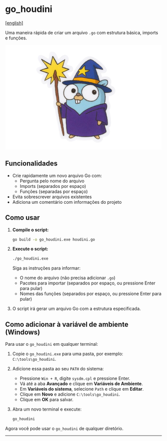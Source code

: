 # go_houdini
<a href="https://github.com/luizfiuzaa/go_houdini/blob/main/README.md">[english]</a>

Uma maneira rápida de criar um arquivo `.go` com estrutura básica, imports e funções.

![Gopher wizard](assets/gopher.png)

## Funcionalidades

- Crie rapidamente um novo arquivo Go com:
  - Pergunta pelo nome do arquivo
  - Imports (separados por espaço)
  - Funções (separadas por espaço)
- Evita sobrescrever arquivos existentes
- Adiciona um comentário com informações do projeto

## Como usar

1. **Compile o script:**
   ```sh
   go build -o go_houdini.exe houdini.go
   ```

2. **Execute o script:**
   ```sh
   ./go_houdini.exe
   ```
   Siga as instruções para informar:
   - O nome do arquivo (não precisa adicionar `.go`)
   - Pacotes para importar (separados por espaço, ou pressione Enter para pular)
   - Nomes das funções (separados por espaço, ou pressione Enter para pular)

3. O script irá gerar um arquivo Go com a estrutura especificada.

## Como adicionar à variável de ambiente (Windows)

Para usar o `go_houdini` em qualquer terminal:

1. Copie o `go_houdini.exe` para uma pasta, por exemplo: `C:\tools\go_houdini`.
2. Adicione essa pasta ao seu `PATH` do sistema:
   - Pressione `Win + R`, digite `sysdm.cpl` e pressione Enter.
   - Vá até a aba **Avançado** e clique em **Variáveis de Ambiente**.
   - Em **Variáveis do sistema**, selecione `Path` e clique em **Editar**.
   - Clique em **Novo** e adicione `C:\tools\go_houdini`.
   - Clique em **OK** para salvar.

3. Abra um novo terminal e execute:
   ```sh
   go_houdini
   ```

Agora você pode usar o `go_houdini` de qualquer diretório.

---